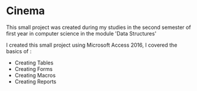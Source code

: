# Cinema

This small project was created during my studies in the second semester of first year in computer science in the module 'Data Structures'

I created this small project using Microsoft Access 2016, I covered the basics of :

- Creating Tables
- Creating Forms
- Creating Macros
- Creating Reports
